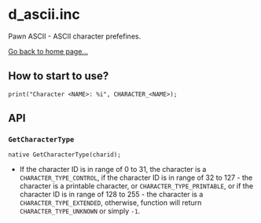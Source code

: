 # d_ascii.inc
Pawn ASCII - ASCII character prefefines.

[Go back to home page...](README.md)
## How to start to use?

```pawn
print("Character <NAME>: %i", CHARACTER_<NAME>);
```

## API

### `GetCharacterType`

```pawn
native GetCharacterType(charid);
```

- If the character ID is in range of 0 to 31, the character is a `CHARACTER_TYPE_CONTROL`, if the character ID is in range of 32 to 127 - the character is a printable character, or `CHARACTER_TYPE_PRINTABLE`, or if the character ID is in range of 128 to 255 - the character is a `CHARACTER_TYPE_EXTENDED`, otherwise, function will return `CHARACTER_TYPE_UNKNOWN` or simply `-1`.